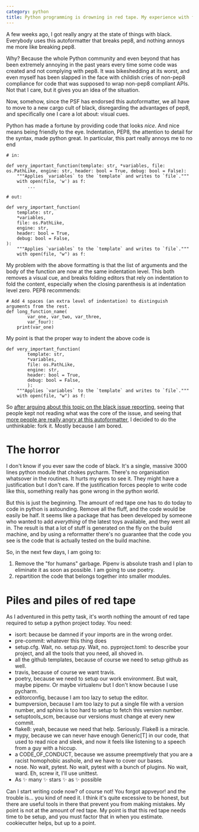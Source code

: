 ```yaml
---
category: python
title: Python programming is drowning in red tape. My experience with forking black (in progress)
---
```


A few weeks ago, I got really angry at the state of things with black. Everybody uses this
autoformatter that breaks pep8, and nothing annoys me more like breaking pep8.

Why? Because the whole Python community and even beyond that has been extremely
annoying in the past years every time some code was created and not complying
with pep8. It was bikeshedding at its worst, and even myself has been slapped
in the face with childish cries of non-pep8 compliance for code that was supposed
to wrap non-pep8 compliant APIs. Not that I care, but it gives you an idea
of the situation.

Now, somehow, since the PSF has endorsed this autoformatter, we all have to
move to a new cargo cult of black, disregarding the advantages of pep8, and
specifically one I care a lot about: visual cues.

Python has made a fortune by providing code that looks *nice*. And nice means
being friendly to the eye. Indentation, PEP8, the attention to detail for the
syntax, made python great. In particular, this part really annoys me to no end

```
# in:

def very_important_function(template: str, *variables, file: os.PathLike, engine: str, header: bool = True, debug: bool = False):
    """Applies `variables` to the `template` and writes to `file`."""
    with open(file, 'w') as f:
        ...

# out:

def very_important_function(
    template: str,
    *variables,
    file: os.PathLike,
    engine: str,
    header: bool = True,
    debug: bool = False,
):
    """Applies `variables` to the `template` and writes to `file`."""
    with open(file, "w") as f:
```

My problem with the above formatting is that the list of arguments and the body of the function
are now at the same indentation level. This both removes a visual cue, and breaks folding
editors that rely on indentation to fold the content, especially when the closing parenthesis
is at indentation level zero. PEP8 recommends:

```
# Add 4 spaces (an extra level of indentation) to distinguish arguments from the rest.
def long_function_name(
        var_one, var_two, var_three,
        var_four):
    print(var_one)
```

My point is that the proper way to indent the above code is


```
def very_important_function(
        template: str,
        *variables,
        file: os.PathLike,
        engine: str,
        header: bool = True,
        debug: bool = False,
        ):
    """Applies `variables` to the `template` and writes to `file`."""
    with open(file, "w") as f:
```

So [after arguing about this topic on the black issue reporting](https://github.com/psf/black/issues/1178), 
seeing that people kept not reading what was the core of the issue, and seeing
that [more people are really angry at this autoformatter](https://www.reddit.com/r/Python/comments/exrtgn/my_unpopular_opinion_about_black_code_formatter/), 
I decided to do the unthinkable: fork it. Mostly because I am bored.

# The horror

I don't know if you ever saw the code of black. It's a single, massive 3000
lines python module that chokes pycharm. There's no organisation whatsover
in the routines. It hurts my eyes to see it. They might have a justification but I don't
care. If the justification forces people to write code like this, something really has
gone wrong in the python world.

But this is just the beginning. The amount of red tape one has to do today to code in
python is astounding. Remove all the fluff, and the code would be easily be half.
It seems like a package that has been developed by someone who wanted to add _everything_
of the latest toys available, and they went all in. The result is that a lot of
stuff is generated on the fly on the build machine, and by using a reformatter
there's no guarantee that the code you see is the code that is actually tested
on the build machine.

So, in the next few days, I am going to:

1. Remove the "for humans" garbage. Pipenv is absolute trash and I plan to
   eliminate it as soon as possible. I am going to use poetry.
2. repartition the code that belongs together into smaller modules.


# Piles and piles of red tape

As I adventured in this petty task, it's worth nothing the amount of red tape required to setup a python project today.
You need:

- isort: because be damned if your imports are in the wrong order.
- pre-commit: whatever this thing does
- setup.cfg. Wait, no. setup.py. Wait, no. pyproject.toml: to describe your project, and all the tools that you need, all shoved in.
- all the github templates, because of course we need to setup github as well. 
- travis, because of course we want travis.
- poetry, because we need to setup our work environment. But wait, maybe pipenv. Or maybe virtualenv but I don't know because I use pycharm.
- editorconfig, because I am too lazy to setup the editor.
- bumpversion, because I am too lazy to put a single file with a version number, and sphinx is too hard to setup to fetch this version number.
- setuptools\_scm, because our versions must change at every new commit.
- flake8: yeah, because we need that help. Seriously. Flake8 is a miracle.
- mypy, because we can never have enough Generic[T] in our code, that used to
  read nice and sleek, and now it feels like listening to a speech from a guy
  with a hiccup.
- a CODE\_OF\_CONDUCT, because we assume preemptively that you are a racist
  homophobic asshole, and we have to cover our bases.
- nose. No wait, pytest. No wait, pytest with a bunch of plugins. No wait, ward. Eh, screw it, I'll use unittest.
- As ✨ many ✨ stars ✨ as ✨ possible

Can I start writing code now? of course not! You forgot appveyor!
and the trouble is... you kind of need it. I think it's quite excessive to be honest, but there are useful tools in there that prevent you from making mistakes. My point is not at the amount of red tape. My point is that this red tape needs time to be setup, and you must factor that in when you estimate. cookiecutter helps, but up to a point.


